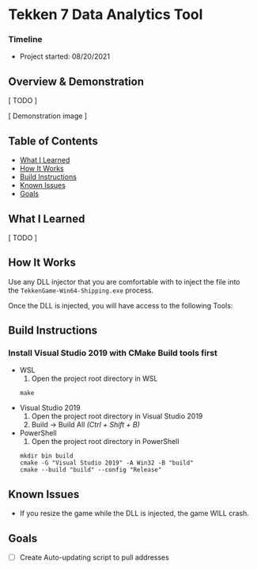 # Tekken 7 Data Analytics Tool
### Timeline
- Project started: 08/20/2021

## Overview & Demonstration
[ TODO ]

[ Demonstration image ]

## Table of Contents
- [What I Learned](#what-i-learned)
- [How It Works](#how-it-works)
- [Build Instructions](#build-instructions)
- [Known Issues](#known-issues)
- [Goals](#Goals)

## What I Learned
[ TODO ]

## How It Works
Use any DLL injector that you are comfortable with to inject the file into  
the <code>TekkenGame-Win64-Shipping.exe</code> process. 

Once the DLL is injected, you will have access to the following Tools:

## Build Instructions
### Install Visual Studio 2019 with CMake Build tools first

- WSL
	1. Open the project root directory in WSL
	```
	make
	```
- Visual Studio 2019
	1. Open the project root directory in Visual Studio 2019
	2. Build -> Build All <i>(Ctrl + Shift + B)</i>
- PowerShell
	1. Open the project root directory in PowerShell
	```
	mkdir bin build
	cmake -G "Visual Studio 2019" -A Win32 -B "build"
	cmake --build "build" --config "Release"
	```

## Known Issues
- If you resize the game while the DLL is injected, the game WILL crash.

## Goals
- [ ] Create Auto-updating script to pull addresses
